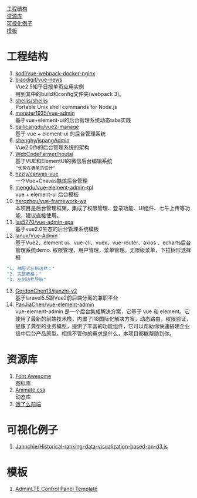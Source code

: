 [工程结构](#1)    
[资源库](#2)    
[可视化例子](#3)    
[模板](#4)

<h1 id='1'>工程结构</h1>

1. [kodi/vue-webpack-docker-nginx](https://github.com/kodi/vue-webpack-docker-nginx)
2. [biaodigit/vue-news](https://github.com/biaodigit/vue-news)  
Vue2.5知乎日报单页应用实例    
用到其中的build和config文件夹(webpack 3)。
3. [shelljs/shelljs](https://github.com/shelljs/shelljs)    
Portable Unix shell commands for Node.js
4. [monster1935/vue-admin](https://github.com/monster1935/vue-admin)    
基于vue+element-ui的后台管理系统动态tabs实践    
5. [bailicangdu/vue2-manage](https://github.com/bailicangdu/vue2-manage)    
基于 vue + element-ui 的后台管理系统    
6. [shenghy/jspangAdmin](https://github.com/shenghy/jspangAdmin)    
Vue2.0作的后台管理系统的架构
7. [WebCodeFarmer/houtai](https://github.com/WebCodeFarmer/houtai)    
基于VUE和ElementUI的微信后台编辑系统    
`"优势在表单的设计"`
8. [hzzly/canvas-vue](https://github.com/hzzly/canvas-vue)    
一个Vue+Cnavas酷炫后台管理
9. [mengdu/vue-element-admin-tpl](https://github.com/mengdu/vue-element-admin-tpl)    
vue + element-ui 后台模板
10. [herozhou/vue-framework-wz](https://github.com/herozhou/vue-framework-wz)    
本项目是后台管理框架，集成了权限管理、登录功能、UI组件、七牛上传等功能，建议直接使用。
11. [lss5270/vue-admin-spa](https://github.com/lss5270/vue-admin-spa)    
基于vue2.0生态的后台管理系统模板
12. [lanux/Vue-Admin](https://lanux.github.io/Vue-Admin/#/sys/userList)    
基于Vue2、element ui、vue-cli、vuex、vue-router、axios 、echarts后台管理系统demo. 权限管理，用户管理，菜单管理。无限级菜单，下拉树形选择框
```javascript
"1. 抽屉式左侧边栏；"
"2. 完整表格；"
"3. 左侧边栏导航"
```
13. [GordonChen13/jianzhi-v2](https://github.com/GordonChen13/jianzhi-v2)    
基于laravel5.5跟Vue2前后端分离的兼职平台 
14. [PanJiaChen/vue-element-admin](https://github.com/PanJiaChen/vue-element-admin)    
vue-element-admin 是一个后台集成解决方案，它基于 vue 和 element。它使用了最新的前端技术栈，内置了i18国际化解决方案，动态路由，权限验证，提炼了典型的业务模型，提供了丰富的功能组件，它可以帮助你快速搭建企业级中后台产品原型。相信不管你的需求是什么，本项目都能帮助到你。

<h1 id='2'>资源库</h1>

1. [Font Awesome](http://www.fontawesome.com.cn/whats-new/)    
图标库
2. [Animate.css](https://github.com/daneden/animate.css/)    
动态库
3. [饿了么前端](https://github.com/ElemeFE)

<h1 id='3'>可视化例子</h1>

1. [Jannchie/Historical-ranking-data-visualization-based-on-d3.js](https://github.com/Jannchie/Historical-ranking-data-visualization-based-on-d3.js)

<h1 id='4'>模板</h1>

1. [AdminLTE Control Panel Template](https://adminlte.io/)
